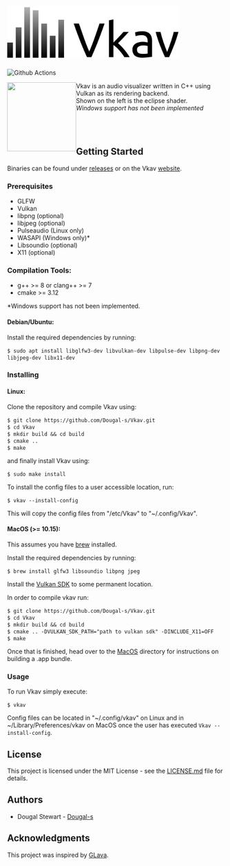 # <img src="logo.svg" width="400">

![Github Actions](https://github.com/Dougal-s/Vkav/workflows/build/badge.svg)

<img align="left" src="https://thumbs.gfycat.com/UnconsciousAlarmingGreatwhiteshark-size_restricted.gif" width="160" height="160" />

Vkav is an audio visualizer written in C++ using Vulkan as its rendering backend.<br/>
Shown on the left is the eclipse shader.<br/>
*Windows support has not been implemented*
<br/>
<br/>
<br/>
<br/>

## Getting Started
Binaries can be found under [releases](https://github.com/Dougal-s/Vkav/releases) or on the Vkav [website](https://dougal-s.github.io/Vkav/).

### Prerequisites
* GLFW
* Vulkan
* libpng (optional)
* libjpeg (optional)
* Pulseaudio (Linux only)
* WASAPI (Windows only)\*
* Libsoundio (optional)
* X11 (optional)

### Compilation Tools:
* g++ >= 8 or clang++ >= 7
* cmake >= 3.12

\*Windows support has not been implemented.


#### Debian/Ubuntu:
Install the required dependencies by running:
```
$ sudo apt install libglfw3-dev libvulkan-dev libpulse-dev libpng-dev libjpeg-dev libx11-dev
```

### Installing

#### Linux:
Clone the repository and compile Vkav using:
```
$ git clone https://github.com/Dougal-s/Vkav.git
$ cd Vkav
$ mkdir build && cd build
$ cmake ..
$ make
```
and finally install Vkav using:
```
$ sudo make install
```
To install the config files to a user accessible location, run:
```
$ vkav --install-config
```
This will copy the config files from "/etc/Vkav" to "~/.config/Vkav".


#### MacOS (>= 10.15):
This assumes you have [brew](https://brew.sh/) installed.

Install the required dependencies by running:
```
$ brew install glfw3 libsoundio libpng jpeg
```
Install the [Vulkan SDK](https://vulkan.lunarg.com/sdk/home#mac) to some permanent location.

In order to compile vkav run:
```
$ git clone https://github.com/Dougal-s/Vkav.git
$ cd Vkav
$ mkdir build && cd build
$ cmake .. -DVULKAN_SDK_PATH="path to vulkan sdk" -DINCLUDE_X11=OFF
$ make
```

Once that is finished, head over to the [MacOS](./MacOS/README.md) directory for instructions on building a .app bundle.

### Usage
To run Vkav simply execute:
```
$ vkav
```

Config files can be located in "~/.config/vkav" on Linux and in ~/Library/Preferences/vkav on MacOS
once the user has executed `Vkav --install-config`.

## License

This project is licensed under the MIT License - see the [LICENSE.md](LICENSE.md) file for details.

## Authors
* Dougal Stewart - [Dougal-s](https://github.com/Dougal-s)

## Acknowledgments
This project was inspired by [GLava](https://github.com/wacossusca34/glava).
